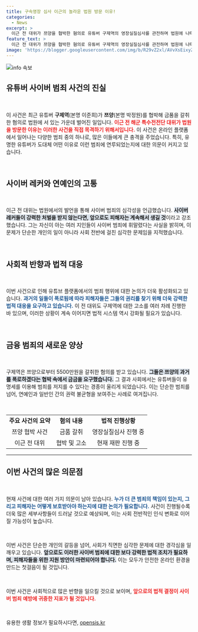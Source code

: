 ```yaml
---
title: 구속영장 심사 이근의 놀라운 법원 방문 이유!
categories:
  - News
excerpt: >
  이근 전 대위가 쯔양을 협박한 혐의로 유튜버 구제역의 영장실질심사를 관전하며 법원에 나타났다. 그는 사이버 레커 처벌을 강하게 해야 한다며 안타까움을 표했다. 과연 그가 밝힌 진실은 무엇일까?
feature_text: >
  이근 전 대위가 쯔양을 협박한 혐의로 유튜버 구제역의 영장실질심사를 관전하며 법원에 나타났다. 그는 사이버 레커 처벌을 강하게 해야 한다며 안타까움을 표했다. 과연 그가 밝힌 진실은 무엇일까?
image: 'https://blogger.googleusercontent.com/img/b/R29vZ2xl/AVvXsEixyZcFfHzMRdzZMjFBmAUKJYCLCGyLL1o632UiGVXcaFdKo_bkvkuCioo0uUKlGfBVcT3P84aROyZIXSBEx3Aw5nCQ3pTgDom1WDC4m8eifvWiAmWEEVb4x6G_l8C0QH225ldMjyaFvpxGEBGNO37VmDTDMHGhJPq73UglMfDca1-0aw/s1600/blogspot.png'
---
```


<p><img src="https://blogger.googleusercontent.com/img/b/R29vZ2xl/AVvXsEixyZcFfHzMRdzZMjFBmAUKJYCLCGyLL1o632UiGVXcaFdKo_bkvkuCioo0uUKlGfBVcT3P84aROyZIXSBEx3Aw5nCQ3pTgDom1WDC4m8eifvWiAmWEEVb4x6G_l8C0QH225ldMjyaFvpxGEBGNO37VmDTDMHGhJPq73UglMfDca1-0aw/s1600/blogspot.png" alt="info 속보" /></p>

<h2 data-ke-size="size26">유튜버 사이버 범죄 사건의 진실</h2>

<p data-ke-size="size16">&nbsp;</p>

<p>이 사건은 최근 유튜버 <b>구제역</b>(본명 이준희)가 <b>쯔양</b>(본명 박정원)를 협박해 금품을 갈취한 혐의로 법원에 서 있는 가운데 벌어진 일입니다. <b><span style="color: #ee2323;">이근 전 해군 특수전전단 대위가 법원을 방문한 이유는 이러한 사건을 직접 목격하기 위해서입니다.</span></b>  이 사건은 온라인 플랫폼에서 일어나는 다양한 범죄 중의 하나로, 많은 이들에게 큰 충격을 주었습니다. 특히, 유명한 유튜버가 도대체 어떤 이유로 이런 범죄에 연루되었는지에 대한 의문이 커지고 있습니다. </p>

<p data-ke-size="size16">&nbsp;</p>

<h2 data-ke-size="size26">사이버 레커와 연예인의 고통</h2>

<p data-ke-size="size16">&nbsp;</p>

<p>이근 전 대위는 법원에서의 발언을 통해 사이버 범죄의 심각성을 언급했습니다. <b><span style="background-color: #21538527;">사이버 레커들이 강력한 처벌을 받지 않는다면, 앞으로도 피해자는 계속해서 생길 것</span></b>이라고 강조했습니다. 그는 자신이 아는 여러 지인들이 사이버 범죄에 휘말렸다는 사실을 밝히며, 이 문제가 단순한 개인의 일이 아니라 사회 전반에 걸친 심각한 문제임을 지적했습니다.</p>

<p data-ke-size="size16">&nbsp;</p>

<h2 data-ke-size="size26">사회적 반향과 법적 대응</h2>

<p data-ke-size="size16">&nbsp;</p>

<p>이번 사건으로 인해 유튜브 플랫폼에서의 범죄 행위에 대한 논의가 더욱 활성화되고 있습니다. <b><span style="color: #1a5490;">과거의 일들이 폭로됨에 따라 피해자들은 그들의 권리를 찾기 위해 더욱 강력한 법적 대응을 요구하고 있습니다.</span></b> 이 전 대위도 구제역에 대한 고소를 여러 차례 진행한 바 있으며, 이러한 상황이 계속 이어지면 법적 시스템 역시 강화될 필요가 있습니다.</p>

<p data-ke-size="size16">&nbsp;</p>

<h2 data-ke-size="size26">금융 범죄의 새로운 양상</h2>

<p data-ke-size="size16">&nbsp;</p>

<p>구제역은 쯔양으로부터 5500만원을 갈취한 혐의를 받고 있습니다. <b><span style="background-color: #21538527;">그들은 쯔양의 과거를 폭로하겠다는 협박 속에서 금금을 요구했습니다.</span></b> 그 결과 사회에서는 유튜버들이 유명세를 이용해 범죄를 저지를 수 있다는 경종이 울리게 되었습니다. 이는 단순한 범죄를 넘어, 연예인과 일반인 간의 권력 불균형을 보여주는 사례로 여겨집니다.</p>

<p data-ke-size="size16">&nbsp;</p>

<table style="width: 100%; border-collapse: collapse;">
<tr>
<td style="text-align: center; height: 17px;"><b>주요 사건의 요약</b></td>
<td style="text-align: center; height: 17px;"><b>혐의 내용</b></td>
<td style="text-align: center; height: 17px;"><b>법적 진행상황</b></td>
</tr>
<tr>
<td style="text-align: center; height: 17px;">쯔양 협박 사건</td>
<td style="text-align: center; height: 17px;">금품 갈취</td>
<td style="text-align: center; height: 17px;">영장실질심사 진행 중</td>
</tr>
<tr>
<td style="text-align: center; height: 17px;">이근 전 대위</td>
<td style="text-align: center; height: 17px;">협박 및 고소</td>
<td style="text-align: center; height: 17px;">현재 재판 진행 중</td>
</tr>
</table>

<hr>

<h2 data-ke-size="size26">이번 사건의 많은 의문점</h2>

<p data-ke-size="size16">&nbsp;</p>

<p>현재 사건에 대한 여러 가지 의문이 남아 있습니다. <b><span style="color: #1a5490;">누가 더 큰 범죄의 책임이 있는지, 그리고 피해자는 어떻게 보호받아야 하는지에 대한 논의가 필요합니다.</span></b> 사건이 진행될수록 더욱 많은 세부사항들이 드러날 것으로 예상되며, 이는 사회 전반적인 인식 변화로 이어질 가능성이 높습니다.</p>

<p data-ke-size="size16">&nbsp;</p>

<p>이번 사건은 단순한 개인의 갈등을 넘어, 사회가 직면한 심각한 문제에 대한 경각심을 일깨우고 있습니다. <b><span style="background-color: #21538527;">앞으로도 이러한 사이버 범죄에 대한 보다 강력한 법적 조치가 필요하며, 피해자들을 위한 지원 방안이 마련되어야 합니다.</span></b> 이는 모두가 안전한 온라인 환경을 만드는 첫걸음이 될 것입니다.</p>

<p data-ke-size="size16">&nbsp;</p>

<p>이번 사건은 사회적으로 많은 반향을 일으킬 것으로 보이며, <b><span style="color: #ee2323;">앞으로의 법적 결정이 사이버 범죄 예방에 귀중한 지표가 될 것입니다.</span></b>  </p>

<p data-ke-size="size16">&nbsp;</p>
유용한 생활 정보가 필요하시다면, <a href="https://opensis.kr" rel="dofollow">opensis.kr</a>



